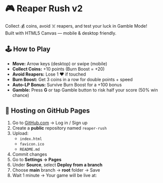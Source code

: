 # 🎮 Reaper Rush v2

Collect 💰 coins, avoid ☠️ reapers, and test your luck in Gamble Mode!  
Built with HTML5 Canvas — mobile & desktop friendly.

## 🕹️ How to Play
- **Move:** Arrow keys (desktop) or swipe (mobile)
- **Collect Coins:** +10 points (Burn Boost = +20)
- **Avoid Reapers:** Lose 1 ❤️ if touched
- **Burn Boost:** Get 3 coins in a row for double points + speed
- **Auto‑LP Bonus:** Survive Burn Boost for a +100 bonus
- **Gamble:** Press **G** or tap Gamble button to risk half your score (50% win chance)

## 🚀 Hosting on GitHub Pages
1. Go to [GitHub.com](https://github.com) → Log in / Sign up
2. Create a **public** repository named `reaper-rush`
3. Upload:
   - `index.html`
   - `favicon.ico`
   - `README.md`
4. Commit changes
5. Go to **Settings → Pages**
6. Under **Source**, select **Deploy from a branch**
7. Choose **main** branch → **root** folder → Save
8. Wait 1 minute → Your game will be live at:
